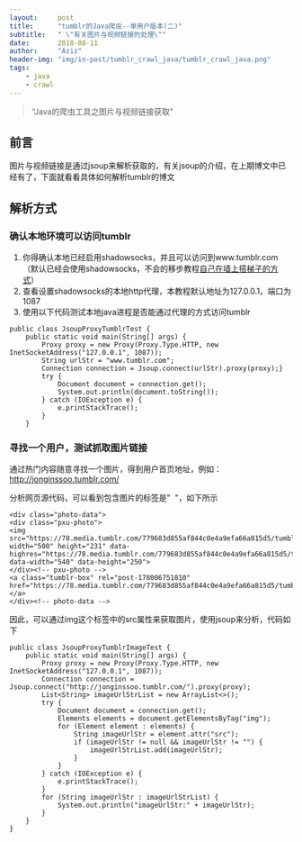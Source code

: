 ```yaml
---
layout:     post
title:      "tumblr的Java爬虫--单用户版本(二)"
subtitle:   " \"有关图片与视频链接的处理\""
date:       2018-08-11
author:     "Aziz"
header-img: "img/in-post/tumblr_crawl_java/tumblr_crawl_java.png"
tags:
    - java
    - crawl
---
```


> “Java的爬虫工具之图片与视频链接获取”


## 前言

图片与视频链接是通过jsoup来解析获取的，有关jsoup的介绍，在上期博文中已经有了，下面就看看具体如何解析tumblr的博文

## 解析方式

### 确认本地环境可以访问tumblr

1. 你得确认本地已经启用shadowsocks，并且可以访问到www.tumblr.com（默认已经会使用shadowsocks，不会的移步教程[自己在墙上搭梯子的方式](https://seolin.github.io/2018/08/16/world_out_of_wall/)）
2. 查看设置shadowsocks的本地http代理，本教程默认地址为127.0.0.1，端口为1087
3. 使用以下代码测试本地java进程是否能通过代理的方式访问tumblr
```
public class JsoupProxyTumblrTest {
    public static void main(String[] args) {
        Proxy proxy = new Proxy(Proxy.Type.HTTP, new InetSocketAddress("127.0.0.1", 1087));
        String urlStr = "www.tumblr.com";
        Connection connection = Jsoup.connect(urlStr).proxy(proxy);}
        try {
            Document document = connection.get();
            System.out.println(document.toString());
        } catch (IOException e) {
            e.printStackTrace();
        }
    }

```
### 寻找一个用户，测试抓取图片链接
通过热门内容随意寻找一个图片，得到用户首页地址，例如：http://jonginssoo.tumblr.com/

分析网页源代码，可以看到包含图片的标签是" <img> "，如下所示
```
<div class="photo-data">
<div class="pxu-photo">
<img src="https://78.media.tumblr.com/779683d855af844c0e4a9efa66a815d5/tumblr_pextvaDX1J1rrhp2bo1_500.gif" width="500" height="231" data-highres="https://78.media.tumblr.com/779683d855af844c0e4a9efa66a815d5/tumblr_pextvaDX1J1rrhp2bo1_540.gif" data-width="540" data-height="250">
</div><!-- pxu-photo -->
<a class="tumblr-box" rel="post-178006751810" href="https://78.media.tumblr.com/779683d855af844c0e4a9efa66a815d5/tumblr_pextvaDX1J1rrhp2bo1_540.gif"></a>
</div><!-- photo-data -->
```
因此，可以通过img这个标签中的src属性来获取图片，使用jsoup来分析，代码如下
```
public class JsoupProxyTumblrImageTest {
    public static void main(String[] args) {
        Proxy proxy = new Proxy(Proxy.Type.HTTP, new InetSocketAddress("127.0.0.1", 1087));
        Connection connection = Jsoup.connect("http://jonginssoo.tumblr.com/").proxy(proxy);
        List<String> imageUrlStrList = new ArrayList<>();
        try {
            Document document = connection.get();
            Elements elements = document.getElementsByTag("img");
            for (Element element : elements) {
                String imageUrlStr = element.attr("src");
                if (imageUrlStr != null && imageUrlStr != "") {
                    imageUrlStrList.add(imageUrlStr);
                }
            }
        } catch (IOException e) {
            e.printStackTrace();
        }
        for (String imageUrlStr : imageUrlStrList) {
            System.out.println("imageUrlStr:" + imageUrlStr);
        }
    }
}
```



